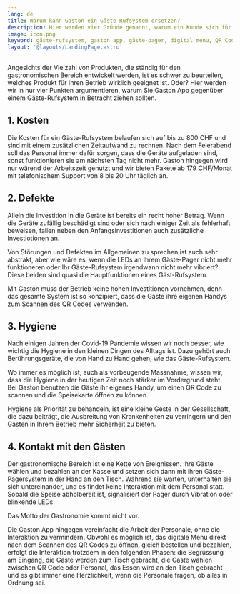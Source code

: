 ```yaml
---
lang: de
title: Warum kann Gaston ein Gäste-Rufsystem ersetzen?
description: Hier werden vier Gründe genannt, warum ein Kunde sich für Gaston und nicht für das Gäste-Rufsystem entscheiden sollte.
image: icon.png
keyword: gäste-rufsystem, gaston app, gäste-pager, digital menu, QR Code
layout: '@layouts/LandingPage.astro'
---
```


Angesichts der Vielzahl von Produkten, die ständig für den gastronomischen Bereich entwickelt werden, ist es schwer zu beurteilen, welches Produkt für Ihren Betrieb wirklich geeignet ist. Oder? Hier werden wir in nur vier Punkten argumentieren, warum Sie Gaston App gegenüber einem Gäste-Rufsystem in Betracht ziehen sollten.

## 1. Kosten

Die Kosten für ein Gäste-Rufsystem belaufen sich auf bis zu 800 CHF und sind mit einem zusätzlichen Zeitaufwand zu rechnen. Nach dem Feierabend soll das Personal immer dafür sorgen, dass die Geräte aufgeladen sind, sonst funktionieren sie am nächsten Tag nicht mehr. Gaston hingegen wird nur wärend der Arbeitszeit genutzt und wir bieten Pakete ab 179 CHF/Monat mit telefonischem Support von 8 bis 20 Uhr täglich an.

## 2. Defekte

Allein die Investition in die Geräte ist bereits ein recht hoher Betrag. Wenn die Geräte zufällig beschädigt sind oder sich nach einiger Zeit als fehlerhaft beweisen, fallen neben den Anfangsinvestitionen auch zusätzliche Investiotionen an. 

Von Störungen und Defekten im Allgemeinen zu sprechen ist auch sehr abstrakt, aber wie wäre es, wenn die LEDs an Ihrem Gäste-Pager nicht mehr funktioneren oder Ihr Gäste-Rufsystem irgendwann nicht mehr vibriert? Diese beiden sind quasi die Hauptfunktionen eines Gäst-Rufsystem.

Mit Gaston muss der Betrieb keine hohen Investitionen vornehmen, denn das gesamte System ist so konzipiert, dass die Gäste ihre eigenen Handys zum Scannen des QR Codes verwenden. 

## 3. Hygiene

Nach einigen Jahren der Covid-19 Pandemie wissen wir noch besser, wie wichtig die Hygiene in den kleinen Dingen des Alltags ist. Dazu gehört auch Berührungsgeräte, die von Hand zu Hand gehen, wie das Gäste-Rufsystem. 

Wo immer es möglich ist, auch als vorbeugende Massnahme, wissen wir, dass die Hygiene in der heutigen Zeit noch stärker im Vordergrund steht. Bei Gaston benutzen die Gäste ihr eigenes Handy, um einen QR Code zu scannen und die Speisekarte öffnen zu können.

Hygiene als Priorität zu behandeln, ist eine kleine Geste in der Gesellschaft, die dazu beiträgt, die Ausbreitung von Krankenheiten zu verringern und den Gästen in Ihrem Betrieb mehr Sicherheit zu bieten.

## 4. Kontakt mit den Gästen

Der gastronomische Bereich ist eine Kette von Ereignissen. Ihre Gäste wählen und bezahlen an der Kasse und setzen sich dann mit ihren Gäste-Pagersystem in der Hand an den Tisch. Während sie warten, unterhalten sie sich untereinander, und es findet keine Interaktion mit dem Personal statt. Sobald die Speise abholbereit ist, signalisiert der Pager durch Vibration oder blinkende LEDs. 

Das Motto der Gastronomie kommt nicht vor.

Die Gaston App hingegen vereinfacht die Arbeit der Personale, ohne die Interaktion zu vermindern. Obwohl es möglich ist, das digitale Menu direkt nach dem Scannen des QR Codes zu öffnen, gleich bestellen und bezahlen, erfolgt die Interaktion trotzdem in den folgenden Phasen: die Begrüssung am Eingang, die Gäste werden zum Tisch gebracht, die Gäste wählen zwischen QR Code oder Personal, das Essen wird an den Tisch gebracht und es gibt immer eine Herzlichkeit, wenn die Personale fragen, ob alles in Ordnung sei.